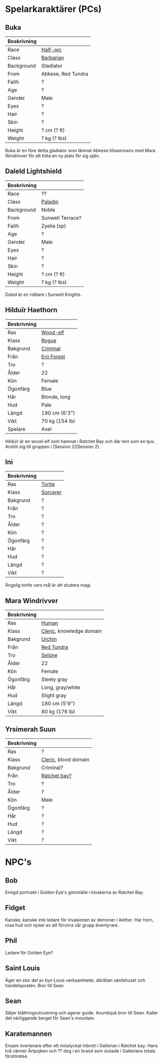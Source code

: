 <!-- TITLE: Karaktarer -->

# Spelarkaraktärer (PCs)
## Buka
| Beskrivning  |                    |
| ------------ | ---                |
| Race         | [Half-orc](https://www.dndbeyond.com/characters/races/half-orc)           |
| Class        | [Barbarian](https://www.dndbeyond.com/characters/classes/barbarian)          |
| Background   | Gladiator          |
| From         | Abkese, Red Tundra |
| Faith        | ?                  |
| Age          | ?                  |
| Gender       | Male               |
| Eyes         | ?                  |
| Hair         | ?                  |
| Skin         | ?                  |
| Height       | ? cm (? ft)        |
| Weight       | ? kg (? lbs)       |

Buka är en före detta gladiator som lämnat Abkese tillsammans med Mara Windrivver för att hitta en ny plats för sig själv.

## Daleld Lightshield
 | Beskrivning |                  |
 | ---         | ---              |
 | Race        | ??               |
 | Class       | [Paladin](https://www.dndbeyond.com/characters/classes/paladin)          |
 | Background  | Noble            |
 | From        | Sunwell Terrace? |
 | Faith       | Zyelia (sp)      |
 | Age         | ?                |
 | Gender      | Male             |
 | Eyes        | ?                |
 | Hair        | ?                |
 | Skin        | ?                |
 | Height      | ? cm (? ft)      |
 | Weight      | ? kg (? lbs)     |

Daled är en riddare i Sunwell Knights.

## Hilduïr Haethorn
| Beskrivning |                |
| ---         | ---            |
| Ras         | [Wood-elf](https://www.dndbeyond.com/characters/races/elf)       |
| Klass       | [Rogue](https://www.dndbeyond.com/characters/classes/rogue)          |
| Bakgrund    | [Criminal](https://www.dndbeyond.com/characters/backgrounds/criminal-spy)       |
| Från        | [Ero Forest](geografi#ero-forest)     |
| Tro         | ?              |
| Ålder       | 22             |
| Kön         | Female         |
| Ögonfärg    | Blue           |
| Hår         | Blonde, long   |
| Hud         | Pale           |
| Längd       | 190 cm (6'3")  |
| Vikt        | 70 kg (154 lb) |
| Spelare     | Axel           |

Hilduïr är en wood-elf som hamnat i Ratchet Bay och där levt som en tjuv. Anslöt sig till gruppen i [Session 2](Session 2).


## Ini

| Beskrivning |          |
| ---         | ---      |
| Ras         | [Tortle](https://dnd-wiki.org/wiki/Tortle_(5e))   |
| Klass       | [Sorcerer](https://www.dndbeyond.com/characters/classes/sorcerer) |
| Bakgrund    | ?        |
| Från        | ?        |
| Tro         | ?        |
| Ålder       | ?        |
| Kön         | ?        |
| Ögonfärg    | ?        |
| Hår         | ?        |
| Hud         | ?        |
| Längd       | ?        |
| Vikt        | ?        |

Ängslig tortle vars mål är att studera magi.

## Mara Windrivver

| Beskrivning |                          |
| ---         | ---                      |
| Ras         | [Human](https://www.dndbeyond.com/characters/races/human)                    |
| Klass       | [Cleric](https://www.dndbeyond.com/characters/classes/cleric), knowledge domain |
| Bakgrund    | [Urchin](https://www.dndbeyond.com/characters/backgrounds/urchin)                   |
| Från        | [Red Tundra](geografi#red-tundra)               |
| Tro         | [Selûne](http://forgottenrealms.wikia.com/wiki/Sel%C3%BBne)                   |
| Ålder       | 22                       |
| Kön         | Female                   |
| Ögonfärg    | Steely gray              |
| Hår         | Long, gray/white         |
| Hud         | Slight gray              |
| Längd       | 180 cm (5'9")            |
| Vikt        | 80 kg (176 lb)           |

## Yrsimerah Suun
| Beskrivning |                      |
| ---         | ---                  |
| Ras         | ?                    |
| Klass       | [Cleric](https://www.dndbeyond.com/characters/classes/cleric), blood domain |
| Bakgrund    | Criminal?            |
| Från        | [Ratchet bay?](geografi#ratchet-bay)         |
| Tro         | ?                    |
| Ålder       | ?                    |
| Kön         | Male                 |
| Ögonfärg    | ?                    |
| Hår         | ?                    |
| Hud         | ?                    |
| Längd       | ?                    |
| Vikt        | ?                    |

# NPC's
## Bob
Enögd portvakt i Golden Eye's gömställe i kloakerna av Ratchet Bay.

## Fidget
Kanske, kanske inte ledare för invasionen av demoner i Aether. Har horn, rosa hud och njuter av att förvirra vår grupp äventyrare.

## Phil
Ledare för Golden Eye?

## Saint Louis
Äger en stor del av byn Louis verksamheter, däriblan värdshuset och handelsposten. Bror till Sean.

## Sean
Säljer klättringsutrustning och agerar guide. Avundsjuk bror till Sean. Kaller det närliggande berget för Sean's mountain.

## Karatemannen
Ensam överlevare efter ett misslyckat inbrott i Gallerian i Ratchet bay. Hans två vänner Ärtpojken och ?? dog i en brand som slutade i Gallerians totala förstörelse.